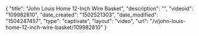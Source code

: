 {
    "title": "John Louis Home 12-Inch Wire Basket",
    "description": "",
    "videoid": "109982810",
    "date_created": "1502521303",
    "date_modified": "1504247457",
    "type": "captivate",
    "layout": "video",
    "url": "\/v\/john-louis-home-12-inch-wire-basket\/109982810"
}